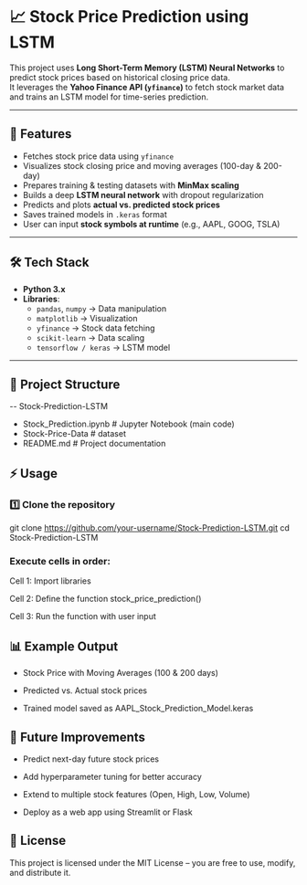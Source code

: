 # 📈 Stock Price Prediction using LSTM

This project uses **Long Short-Term Memory (LSTM) Neural Networks** to predict stock prices based on historical closing price data.  
It leverages the **Yahoo Finance API (`yfinance`)** to fetch stock market data and trains an LSTM model for time-series prediction.  

---

## 🚀 Features
- Fetches stock price data using `yfinance`
- Visualizes stock closing price and moving averages (100-day & 200-day)
- Prepares training & testing datasets with **MinMax scaling**
- Builds a deep **LSTM neural network** with dropout regularization
- Predicts and plots **actual vs. predicted stock prices**
- Saves trained models in `.keras` format
- User can input **stock symbols at runtime** (e.g., AAPL, GOOG, TSLA)

---

## 🛠️ Tech Stack
- **Python 3.x**
- **Libraries**:  
  - `pandas`, `numpy` → Data manipulation  
  - `matplotlib` → Visualization  
  - `yfinance` → Stock data fetching  
  - `scikit-learn` → Data scaling  
  - `tensorflow / keras` → LSTM model  

---

## 📂 Project Structure
  -- Stock-Prediction-LSTM
  - Stock_Prediction.ipynb # Jupyter Notebook (main code)
  - Stock-Price-Data # dataset
  - README.md # Project documentation

## ⚡ Usage

### 1️⃣ Clone the repository

git clone https://github.com/your-username/Stock-Prediction-LSTM.git
cd Stock-Prediction-LSTM


### Execute cells in order:

Cell 1: Import libraries

Cell 2: Define the function stock_price_prediction()

Cell 3: Run the function with user input

## 📊 Example Output

- Stock Price with Moving Averages (100 & 200 days)

- Predicted vs. Actual stock prices

- Trained model saved as AAPL_Stock_Prediction_Model.keras

## 🔮 Future Improvements

- Predict next-day future stock prices

- Add hyperparameter tuning for better accuracy

- Extend to multiple stock features (Open, High, Low, Volume)

- Deploy as a web app using Streamlit or Flask

## 📝 License

This project is licensed under the MIT License – you are free to use, modify, and distribute it.
